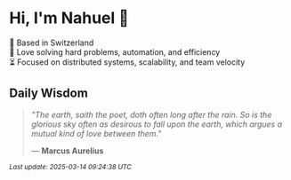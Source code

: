# Hi, I'm Nahuel :tiger:

📍 Based in Switzerland  
💪 Love solving hard problems, automation, and efficiency  
⏳ Focused on distributed systems, scalability, and team velocity  

## Daily Wisdom
> _"The earth, saith the poet, doth often long after the rain. So is the glorious sky often as desirous to fall upon the earth, which argues a mutual kind of love between them."_  
>
> — **Marcus Aurelius**

<sub>*Last update: 2025-03-14 09:24:38 UTC*</sub>
